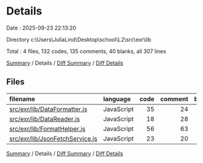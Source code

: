 # Details

Date : 2025-09-23 22:13:20

Directory c:\\Users\\JuliaLind\\Desktop\\school\\L2\\src\\exr\\lib

Total : 4 files,  132 codes, 135 comments, 40 blanks, all 307 lines

[Summary](results.md) / Details / [Diff Summary](diff.md) / [Diff Details](diff-details.md)

## Files
| filename | language | code | comment | blank | total |
| :--- | :--- | ---: | ---: | ---: | ---: |
| [src/exr/lib/DataFormatter.js](/src/exr/lib/DataFormatter.js) | JavaScript | 35 | 24 | 10 | 69 |
| [src/exr/lib/DataReader.js](/src/exr/lib/DataReader.js) | JavaScript | 18 | 28 | 6 | 52 |
| [src/exr/lib/FormatHelper.js](/src/exr/lib/FormatHelper.js) | JavaScript | 56 | 63 | 19 | 138 |
| [src/exr/lib/JsonFetchService.js](/src/exr/lib/JsonFetchService.js) | JavaScript | 23 | 20 | 5 | 48 |

[Summary](results.md) / Details / [Diff Summary](diff.md) / [Diff Details](diff-details.md)